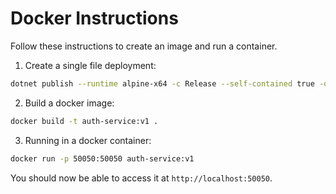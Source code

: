 # Docker Instructions
Follow these instructions to create an image and run a container.

1. Create a single file deployment:
```bash
dotnet publish --runtime alpine-x64 -c Release --self-contained true -o ./publish /p:PublishSingleFile=true /p:PublishTrimmed=true
```
2. Build a docker image:
```bash
docker build -t auth-service:v1 .
```
3. Running in a docker container:
```bash
docker run -p 50050:50050 auth-service:v1
```
You should now be able to access it at `http://localhost:50050`.